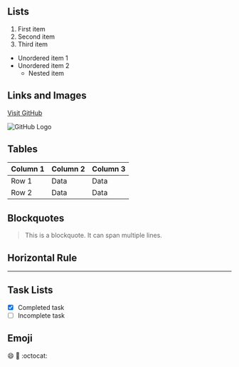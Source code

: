 ## Lists

1. First item
2. Second item
3. Third item

- Unordered item 1
- Unordered item 2
  - Nested item

## Links and Images

[Visit GitHub](https://github.com)

![GitHub Logo](https://github.githubassets.com/images/modules/logos_page/GitHub-Mark.png)

## Tables

| Column 1 | Column 2 | Column 3 |
|----------|----------|----------|
| Row 1    | Data     | Data     |
| Row 2    | Data     | Data     |

## Blockquotes

> This is a blockquote.
> It can span multiple lines.

## Horizontal Rule

---

## Task Lists

- [x] Completed task
- [ ] Incomplete task

## Emoji

:smile: :rocket: :octocat:

